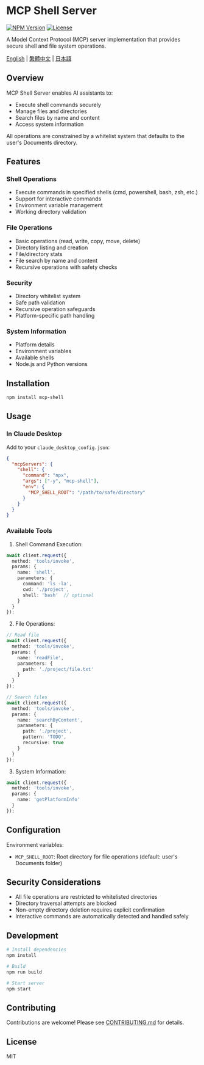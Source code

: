 # MCP Shell Server

[![NPM Version](https://img.shields.io/npm/v/mcp-shell.svg)](https://www.npmjs.com/package/mcp-shell)
[![License](https://img.shields.io/npm/l/mcp-shell.svg)](https://github.com/gkctou/mcp-shell/blob/main/LICENSE)

A Model Context Protocol (MCP) server implementation that provides secure shell and file system operations.

[English](./README.md) | [繁體中文](./README-zhTW.md) | [日本語](./README-jaJP.md)

## Overview

MCP Shell Server enables AI assistants to:
- Execute shell commands securely
- Manage files and directories
- Search files by name and content
- Access system information

All operations are constrained by a whitelist system that defaults to the user's Documents directory.

## Features

### Shell Operations
- Execute commands in specified shells (cmd, powershell, bash, zsh, etc.)
- Support for interactive commands
- Environment variable management
- Working directory validation

### File Operations
- Basic operations (read, write, copy, move, delete)
- Directory listing and creation
- File/directory stats
- File search by name and content
- Recursive operations with safety checks

### Security
- Directory whitelist system
- Safe path validation
- Recursive operation safeguards
- Platform-specific path handling

### System Information
- Platform details
- Environment variables
- Available shells
- Node.js and Python versions

## Installation

```bash
npm install mcp-shell
```

## Usage

### In Claude Desktop

Add to your `claude_desktop_config.json`:

```json
{
  "mcpServers": {
    "shell": {
      "command": "npx",
      "args": ["-y", "mcp-shell"],
      "env": {
        "MCP_SHELL_ROOT": "/path/to/safe/directory"
      }
    }
  }
}
```

### Available Tools

1. Shell Command Execution:
```typescript
await client.request({
  method: 'tools/invoke',
  params: {
    name: 'shell',
    parameters: { 
      command: 'ls -la',
      cwd: './project',
      shell: 'bash'  // optional
    }
  }
});
```

2. File Operations:
```typescript
// Read file
await client.request({
  method: 'tools/invoke',
  params: {
    name: 'readFile',
    parameters: { 
      path: './project/file.txt'
    }
  }
});

// Search files
await client.request({
  method: 'tools/invoke',
  params: {
    name: 'searchByContent',
    parameters: { 
      path: './project',
      pattern: 'TODO',
      recursive: true
    }
  }
});
```

3. System Information:
```typescript
await client.request({
  method: 'tools/invoke',
  params: {
    name: 'getPlatformInfo'
  }
});
```

## Configuration

Environment variables:
- `MCP_SHELL_ROOT`: Root directory for file operations (default: user's Documents folder)

## Security Considerations

- All file operations are restricted to whitelisted directories
- Directory traversal attempts are blocked
- Non-empty directory deletion requires explicit confirmation
- Interactive commands are automatically detected and handled safely

## Development

```bash
# Install dependencies
npm install

# Build
npm run build

# Start server
npm start
```

## Contributing

Contributions are welcome! Please see [CONTRIBUTING.md](./CONTRIBUTING.md) for details.

## License

MIT
